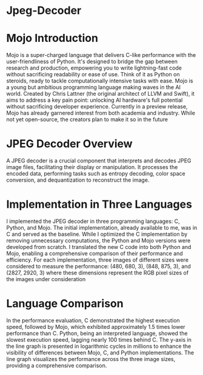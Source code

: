 # Jpeg-Decoder

# Mojo Introduction
Mojo is a super-charged language that delivers C-like performance with the user-friendliness of Python. It's designed to bridge the gap between research and production, empowering you to write lightning-fast code without sacrificing readability or ease of use. Think of it as Python on steroids, ready to tackle computationally intensive tasks with ease. Mojo is a young but ambitious programming language making waves in the AI world. Created by Chris Lattner (the original architect of LLVM and Swift), it aims to address a key pain point: unlocking AI hardware's full potential without sacrificing developer experience. Currently in a preview release, Mojo has already garnered interest from both academia and industry. While not yet open-source, the creators plan to make it so in the future
# JPEG Decoder Overview
A JPEG decoder is a crucial component that interprets and decodes JPEG image files, facilitating their display or manipulation. It processes the encoded data, performing tasks such as entropy decoding, color space conversion, and dequantization to reconstruct the image.
# Implementation in Three Languages
I implemented the JPEG decoder in three programming languages: C, Python, and Mojo. The initial implementation, already available to me, was in C and served as the baseline. While I optimized the C implementation by removing unnecessary computations, the Python and Mojo versions were developed from scratch. I translated the new C code into both Python and Mojo, enabling a comprehensive comparison of their performance and efficiency. For each implementation, three images of different sizes were considered to measure the performance: (480, 680, 3), (848, 875, 3), and (2827, 2920, 3) where these dimensions represent the RGB pixel sizes of the images under consideration
# Language Comparison
In the performance evaluation, C demonstrated the highest execution speed, followed by Mojo, which exhibited approximately 1.5 times lower performance than C. Python, being an interpreted language, showed the slowest execution speed, lagging nearly 100 times behind C. The y-axis in the line graph is presented in logarithmic cycles in millions to enhance the visibility of differences between Mojo, C, and Python implementations. The line graph visualizes the performance across the three image sizes, providing a comprehensive comparison.
